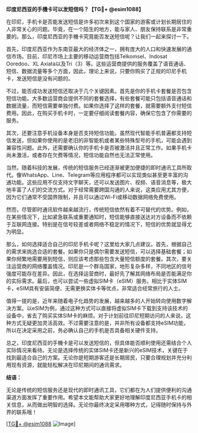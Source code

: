 **印度尼西亚的手機卡可以发短信吗？【TG💪+ @esim1088】**

在印尼，手机卡是否能发送短信是许多初次来到这个国家的游客或计划长期居住的人非常关心的问题。毕竟，在一个陌生的地方，能与家人、朋友保持联系是非常重要的。那么，印度尼西亚的手機卡究竟能否发送短信呢？让我们一起来探讨一下。

首先，印度尼西亚作为东南亚最大的经济体之一，拥有庞大的人口和快速发展的通信市场。目前，印尼市场上主要的移动运营商包括Telkomsel、Indosat Ooredoo、XL Axiata以及Tri（3）等。这些运营商提供的服务覆盖了语音通话、短信、数据流量等多个方面，因此，理论上来说，只要你购买了正规的印尼手机卡，发送短信是没有问题的。

不过，能否成功发送短信还取决于几个关键因素。首先是你的手机卡套餐是否包含短信功能。大多数运营商会提供不同的套餐选择，有些套餐可能只包括语音通话和数据流量，而短信需要单独付费。如果你选择了这样的套餐，就需要额外支付短信费用。因此，在购买手机卡时，一定要仔细阅读套餐内容，确保它包含了你需要的服务。

其次，还要注意手机设备本身是否支持短信功能。虽然现代智能手机普遍都支持短信发送，但如果你使用的是老旧的非智能机或者某些特殊型号的手机，可能会遇到兼容性问题。此外，还需要确认你的手机卡是否被激活并且正常工作。如果手机卡尚未激活，或者存在欠费等情况，短信功能自然也无法正常使用。

当然，随着科技的发展，传统的短信服务已经逐渐被更加便捷的即时通讯工具所取代。像WhatsApp、Line、Telegram等应用程序都可以实现类似甚至更丰富的沟通功能。这些应用不仅支持文字聊天，还可以发送图片、视频、语音消息等，极大地丰富了人们的交流方式。对于经常需要跨国沟通的人来说，这类应用尤其方便，因为它们通常不受国界限制，并且可以通过Wi-Fi或移动数据网络免费使用。

然而，尽管即时通讯软件越来越流行，传统短信依然有着不可替代的优势。例如，在某些情况下，比如紧急联系或重要通知时，短信能够直接送达对方设备而不依赖于互联网连接。特别是在信号较差或者网络不稳定的情况下，短信的优势就显得尤为明显。

那么，如何选择适合自己的印尼手机卡呢？这里给大家几点建议。首先，根据自己的需求来挑选合适的套餐。如果你只是偶尔需要发送短信，可以选择基础套餐；如果你频繁地需要用到短信，则应该考虑那些包含大量短信额度的套餐。其次，要关注运营商的网络覆盖情况。印尼是一个群岛国家，地形复杂多样，不同地区的信号强度可能存在差异。因此，在选择运营商时，最好先了解其网络布局是否能满足你的实际需求。最后，也可以尝试一些虚拟SIM卡（eSIM）服务。相比于实体SIM卡，eSIM具有安装简便、无需更换实体卡等优点，非常适合经常旅行的人士。

值得一提的是，近年来随着电子化趋势的发展，越来越多的人开始转向使用数字解决方案。以eSIM为例，通过这种方式可以直接将虚拟SIM卡下载到支持该技术的设备中，省去了购买实体SIM卡的麻烦。对于计划前往印尼短期访问的人来说，这种方式无疑更加灵活高效。不过需要注意的是，并非所有设备都支持eSIM功能，所以在决定采用之前，务必确认自己的手机是否具备相关硬件支持。

总之，印度尼西亚的手機卡是可以发送短信的，但具体能否顺利使用还需结合个人实际情况来看待。无论是选择传统的实体SIM卡还是新兴的eSIM技术，关键在于找到最适合自己的方案。无论你是短期游客还是长期居民，只要合理规划并充分利用现有资源，就能轻松解决在印尼期间的通讯需求。

**结语：**

无论是传统的短信服务还是现代的即时通讯工具，它们都在为人们提供便利的沟通渠道方面发挥了重要作用。希望本文能帮助大家更好地理解印度尼西亚手机卡的相关信息，从而做出明智的选择。无论你最终决定采用哪种方式，记得随时保持与外界的联系哦！

[[TG💪+ @esim1088](https://t.me/s/esim1088) ![Image](https://i.postimg.cc/4NQfJmqS/Snipaste-2025-05-13-00-14-12.png)]